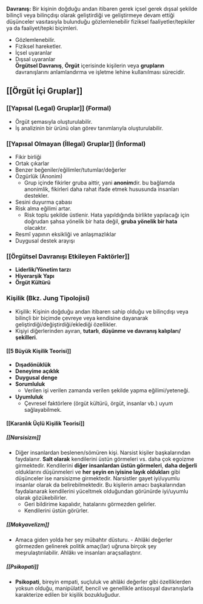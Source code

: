**Davranış:** Bir kişinin doğduğu andan itibaren gerek içsel gerek dışsal şekilde bilinçli veya bilinçdışı olarak geliştirdiği ve geliştirmeye devam ettiği düşünceler vasıtasıyla bulunduğu gözlemlenebilir fiziksel faaliyetler/tepkiler ya da faaliyet/tepki biçimleri. <br>
- Gözlemlenebilir.
- Fiziksel hareketler.
- İçsel uyaranlar
- Dışsal uyaranlar <br>
**Örgütsel Davranış**, **Örgüt** içerisinde kişilerin veya **grupların** davranışlarını anlamlandırma ve işletme lehine kullanılması sürecidir. 

## [[Örgüt İçi Gruplar]]
### [[Yapısal (Legal) Gruplar]] (Formal)
- Örgüt şemasıyla oluşturulabilir.
- İş analizinin bir ürünü olan görev tanımlarıyla oluşturulabilir.
### [[Yapısal Olmayan (İllegal) Gruplar]] (İnformal)
- Fikir birliği
- Ortak çıkarlar
- Benzer beğeniler/eğilimler/tutumlar/değerler
- Özgürlük (Anonim)
	- Grup içinde fikirler gruba aittir, yani **anonim**dir. bu bağlamda anonimlik, fikirleri daha rahat ifade etmek hususunda insanları destekler.
- Sesini duyurma çabası
- Risk alma eğilimi artar.
	- Risk toplu şekilde üstlenir. Hata yapıldığında birlikte yapılacağı için doğrudan şahsa yönelik bir hata değil, **gruba yönelik bir hata** olacaktır.
- Resmî yapının eksikliği ve anlaşmazlıklar 
- Duygusal destek arayışı 

### [[Örgütsel Davranışı Etkileyen Faktörler]]
- **Liderlik/Yönetim tarzı**
- **Hiyerarşik Yapı** 
- **Örgüt Kültürü**
### **Kişilik** (Bkz. Jung Tipolojisi)
- Kişilik: Kişinin doğduğu andan itibaren sahip olduğu ve bilinçdışı veya bilinçli bir biçimde çevreye veya kendisine dayanarak geliştirdiği/değiştirdiği/eklediği özellikler. 
- Kişiyi diğerlerinden ayıran, **tutarlı**, **düşünme ve davranış kalıpları/şekilleri**.
#### **[[5 Büyük Kişilik Teorisi]]**
- **Dışadönüklük**
- **Deneyime açıklık**
- **Duygusal denge**
- **Sorumluluk**
	- Verilen işi verilen zamanda verilen şekilde yapma eğilimi/yeteneği.
- **Uyumluluk**
	- Çevresel faktörlere (örgüt kültürü, örgüt, insanlar vb.) uyum sağlayabilmek.
#### **[[Karanlık Üçlü Kişilik Teorisi]]**
##### **[[Narsisizm]]** 
- Diğer insanlardan beslenen/sömüren kişi. Narsist kişiler başkalarından faydalanır. **Salt olarak** kendilerini üstün görmeleri vs. daha çok egoizme girmektedir. Kendilerini **diğer insanlardan üstün görmeleri**, **daha değerli** olduklarını düşünmeleri ve **her şeyin en iyisine layık oldukları** gibi düşünceler ise narsisizme girmektedir. Narsistler gayet iyi/uyumlu insanlar olarak da belirebilmektedir. Bu kişilerin amacı başkalarından faydalanarak kendilerini yüceltmek olduğundan görünürde iyi/uyumlu olarak gözükebilirler.
	- Geri bildirime kapalıdır, hatalarını görmezden gelirler.
	- Kendilerini üstün görürler.
##### **[[Makyavelizm]]**
- Amaca giden yolda her şey mübahtır düsturu.
		- Ahlâki değerler görmezden gelinerek politik amaç(lar) uğruna birçok şey meşrulaştırılabilir. Ahlâkı ve insanları araçsallaştırır. 
##### **[[Psikopati]]**
- **Psikopati**, bireyin empati, suçluluk ve ahlâki değerler gibi özelliklerden yoksun olduğu, manipülatif, bencil ve genellikle antisosyal davranışlarla karakterize edilen bir kişilik bozukluğudur.